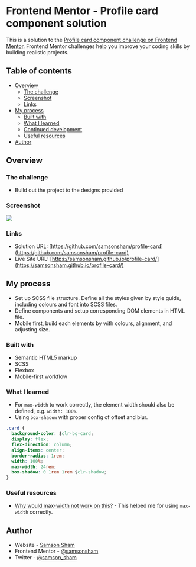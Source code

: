# Frontend Mentor - Profile card component solution

This is a solution to the [Profile card component challenge on Frontend Mentor](https://www.frontendmentor.io/challenges/profile-card-component-cfArpWshJ). Frontend Mentor challenges help you improve your coding skills by building realistic projects.

## Table of contents

- [Overview](#overview)
  - [The challenge](#the-challenge)
  - [Screenshot](#screenshot)
  - [Links](#links)
- [My process](#my-process)
  - [Built with](#built-with)
  - [What I learned](#what-i-learned)
  - [Continued development](#continued-development)
  - [Useful resources](#useful-resources)
- [Author](#author)

## Overview

### The challenge

- Build out the project to the designs provided

### Screenshot

![](https://ik.imagekit.io/c5xc1x6srka/screenshot/screen-profile-card_RDE6GZfnP.png?ik-sdk-version=javascript-1.4.3&updatedAt=1647199716206)

### Links

- Solution URL: [https://github.com/samsonsham/profile-card](https://github.com/samsonsham/profile-card)
- Live Site URL: [https://samsonsham.github.io/profile-card/](https://samsonsham.github.io/profile-card/)

## My process

- Set up SCSS file structure. Define all the styles given by style guide, including colours and font into SCSS files.
- Define components and setup corresponding DOM elements in HTML file.
- Mobile first, build each elements by with colours, alignment, and adjusting size.

### Built with

- Semantic HTML5 markup
- SCSS
- Flexbox
- Mobile-first workflow

### What I learned

- For `max-width` to work correctly, the element width should also be defined, e.g. `width: 100%`.
- Using `box-shadow` with proper config of offset and blur.

```css
.card {
  background-color: $clr-bg-card;
  display: flex;
  flex-direction: column;
  align-items: center;
  border-radius: 1rem;
  width: 100%;
  max-width: 24rem;
  box-shadow: 0 1rem 1rem $clr-shadow;
}
```

### Useful resources

- [Why would max-width not work on this?](https://stackoverflow.com/questions/14938428/why-would-max-width-not-work-on-this) - This helped me for using `max-width` correctly.

## Author

- Website - [Samson Sham](https://samson-sham-portfolio.vercel.app)
- Frontend Mentor - [@samsonsham](https://www.frontendmentor.io/profile/samsonsham)
- Twitter - [@samson_sham](https://www.twitter.com/samson_sham)
